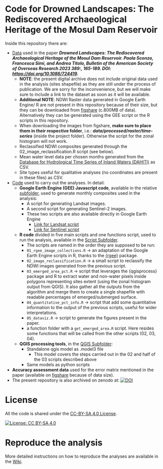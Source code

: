 # Code for Drowned Landscapes: The Rediscovered Archaeological Heritage of the Mosul Dam Reservoir

Inside this repository there are:
- [Data](https://github.com/ReLandProject/MosulDrownedLandscapes/tree/main/data) used in the paper _**Drowned Landscapes: The Rediscovered Archaeological Heritage of the Mosul Dam Reservoir. Paola Sconzo, Francesca Simi, and Andrea Titolo, Bulletin of the American Society of Overseas Research 2023 389:, 165-189. DOI: https://doi.org/10.1086/724419.**_ 
  - **NOTE**: the present digital archive does not include original data used in the analysis (sites shapefile) as they are still under the process of publication. We are sorry for the inconvenience, but we will make sure to include a link to the dataset as soon as it will be available.
  - **Additional NOTE**: NDWI Raster data generated in Google Earth Engine/ R are not present in this repository because of their size, but they can be downloaded from [figshare](https://figshare.com/s/ab91db3522ad007ab22c) (c.800MB of data). Alternatively they can be generated using the GEE script or the R scripts in this repository.
  - When downloading the images from figshare, **make sure to place them in their respective folder**, i.e.: _**data/processed/raster/time-series**_ (inside the project folder). Otherwise the script for the zonal histogram will not work.
  - Reclassified NDWI composites generated through the 02_image_reclassification.R script (see below).
  - Mean water level data per chosen months generated from the [Database for Hydrological Time Series of Inland Waters (DAHITI)](https://dahiti.dgfi.tum.de/en/) as CSV.
  - Site types useful for qualitative analyses (no coordinates are present in these files) as CSV.
- [Code](https://github.com/ReLandProject/MosulDrownedLandscapes/tree/main/code) used to carry out the analyses. In detail:
  - **Google Earth Engine (GEE) Javascript code**, available in the relative [subfolder](https://github.com/ReLandProject/MosulDrownedLandscapes/tree/main/code/JS), used to generate monthly composites used in the analysis:  
    - A script for generating Landsat images.
    - A second script for generating Sentinel-2 images.
    - These two scripts are also available directly in Google Earth Engine
      - [Link for Landsat script](https://code.earthengine.google.com/c9d5037a078638df246b56857975b262?noload=true)
      - [Link for Sentinel script](https://code.earthengine.google.com/8117aa446748b197d616273d79d6e8bc?noload=true)
  - **R code** divided in five main scripts and one functions script, used to run the analysis, available in the [Script Subfolder](https://github.com/andreatitolo/IraqEmerginSites/tree/master/code/R).
    - The scripts are named in the order they are supposed to be run:
    - `01_rgee_image_collections.R` → an adaptation of the Google Earth Engine scripts in R, thanks to the [{rgee}](https://github.com/r-spatial/rgee) package.
    - `02_image_reclassification.R` → a small script to reclassify the NDWI images generated from the previous script.
    - `03_emerged_area_pct.R` → script that leverages the {qgisprocess} package and R to extract water and non-water pixels inside polygons representing sites extent (using the zonal histogram output from QGIS). It also gather all the outputs from the algorithm and merge them to create a single shapefile with readable percentages of emerged/submerged surface.
    - `04_quantitative_pct_info.R` → script that add some quantitative information to the output of the previous scripts, useful for wider interpretations.
    - `05_dataviz.R` → script to generate the figures present in the paper. 
    - a function folder with a `get_emerged_area.R` script. Here resides some functions that will be called from the other scripts (02, 03, 04).
  - **QGIS processing tools**, in the [QGIS Subfolder](https://github.com/ReLandProject/MosulDrownedLandscapes/tree/main/code/QGIS):
    - Standalone qgis model as .model3 file
      - This model covers the steps carried out in the 02 and half of the 03 scripts described above
    - Same models as python scripts
- **Accuracy assessment data** used for the error matrix mentioned in the paper (available on [figshare](https://figshare.com/s/43606b0a2cf48e8e0df4) because of data size).
- The present repository is also archived on zenodo at: [![DOI](https://zenodo.org/badge/660115267.svg)](https://zenodo.org/badge/latestdoi/660115267)

  
# License 

All the code is shared under the [CC-BY-SA 4.0 License](https://creativecommons.org/licenses/by-sa/4.0/).

[![License: CC BY-SA 4.0](https://img.shields.io/badge/License-CC_BY--SA_4.0-lightgrey.svg)](https://creativecommons.org/licenses/by-sa/4.0/)

# Reproduce the analysis

More detailed instructions on how to reproduce the analyses are available in the [Wiki](https://github.com/ReLandProject/MosulDrownedLandscapes/wiki).


